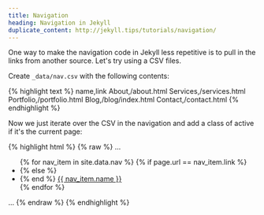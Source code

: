 ```yaml
---
title: Navigation
heading: Navigation in Jekyll
duplicate_content: http://jekyll.tips/tutorials/navigation/
---
```

One way to make the navigation code in Jekyll less repetitive is to pull in the links from another source. Let's try using a CSV files.

Create `_data/nav.csv` with the following contents:

{% highlight text %}
name,link
About,/about.html
Services,/services.html
Portfolio,/portfolio.html
Blog,/blog/index.html
Contact,/contact.html
{% endhighlight %}

Now we just iterate over the CSV in the navigation and add a class of active if it's the current page:

{% highlight html %}
{% raw %}
...
<ul class="nav navbar-nav navbar-right">
  {% for nav_item in site.data.nav %}
    {% if page.url == nav_item.link %}
      <li class="active">
    {% else %}
      <li>
    {% end %}
      <a href="{{ nav_item.link }}">{{ nav_item.name }}</a>
    </li>
  {% endfor %}
</ul>
...
{% endraw %}
{% endhighlight %}
